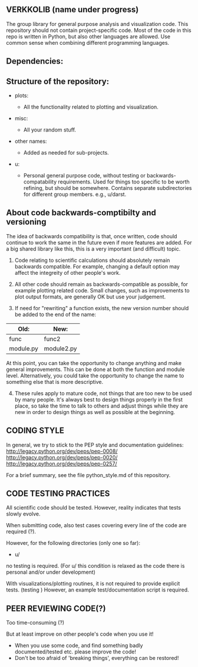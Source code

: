 VERKKOLIB (name under progress)
-------------------------------

The group library for general purpose analysis and visualization code.
This repository should not contain project-specific code.
Most of the code in this repo is written in Python, but also other languages are
allowed.
Use common sense when combining different programming languages.


Dependencies:
-------------

Structure of the repository:
----------------------------

* plots:
    - All the functionality related to plotting and visualization.

* misc:
    - All your random stuff.

* other names:
    - Added as needed for sub-projects.

* u:
    - Personal general purpose code, without testing or
    backwards-compatability requirements.  Used for things too
    specific to be worth refining, but should be somewhere.
    Contains separate subdirectories for different group members.
    e.g., u/darst.


About code backwards-comptibilty and versioning
-----------------------------------------------

The idea of backwards compatibility is that, once written, code should
continue to work the same in the future even if more features are
added. For a big shared library like this, this is a very important
(and difficult) topic.

1. Code relating to scientific calculations should absolutely remain
backwards compatible.  For example, changing a default option may
affect the integreity of other people's work.

2. All other code should remain as backwards-compatible as possible,
for example plotting related code.  Small changes, such as
improvements to plot output formats, are generally OK but use your
judgement.

3. If need for "rewriting" a function exists, the new version number
should be added to the end of the name:

| Old:      | New:          |
| --------- | ------------- |
| func      | func2         |
| module.py | module2.py    |

At this point, you can take the opportunity to change anything and
make general improvements. This can be done at both the function and
module level.  Alternatively, you could take the opportunity to change
the name to something else that is more descriptive.

4. These rules apply to mature code, not things that are too new to be
used by many people.  It's always best to design things properly in
the first place, so take the time to talk to others and adjust things
while they are new in order to design things as well as possible at
the beginning.


CODING STYLE
--------------
In general, we try to stick to the PEP style and documentation
guidelines:
  http://legacy.python.org/dev/peps/pep-0008/
  http://legacy.python.org/dev/peps/pep-0020/
  http://legacy.python.org/dev/peps/pep-0257/

For a brief summary, see the file python_style.md of this repository.


CODE TESTING PRACTICES
-----------------------

All scientific code should be tested.  However, reality indicates that
tests slowly evolve.

When submitting code, also test cases covering every line of the code are required (?).

However, for the following directories (only one so far):

* u/

no testing is required.
(For u/ this condition is relaxed as the code there is personal and/or
under development)


With visualizations/plotting routines, it is not required to provide explicit 
tests. (testing )
However, an example test/documentation script is required.


PEER REVIEWING CODE(?)
----------------------
Too time-consuming (?)


But at least improve on other people's code when you use it!

*  When you use some code, and find something badly documented/tested etc. 
please improve the code!
*  Don't be too afraid of 'breaking things', everything can be restored!

